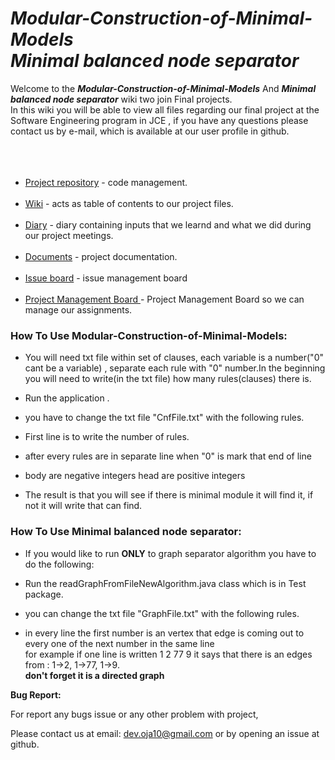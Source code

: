 # ***Modular-Construction-of-Minimal-Models </br> Minimal balanced node separator***

Welcome to the ***Modular-Construction-of-Minimal-Models*** And ***Minimal balanced node separator*** wiki two join Final projects.<br>
In this wiki you will be able to view all files regarding our final project at the Software Engineering program in JCE ,
if you have any questions please contact us by e-mail, which is available at our user profile in github.
<br><br><br><br>
* [Project repository](https://github.com/mazmaz2k/Modular-Construction-of-Minimal-Models) - code management.<br><br>
* [Wiki](https://github.com/mazmaz2k/Modular-Construction-of-Minimal-Models/wiki) - acts as table of contents to our project files.<br><br>
* [Diary](https://calendar.google.com/calendar/embed?src=k9htb14njhtete6mmgvi659at8%40group.calendar.google.com&ctz=Asia%2FJerusalem) -  diary containing inputs that we learnd and what we did during our project meetings.<br><br>
* [Documents](https://github.com/mazmaz2k/Modular-Construction-of-Minimal-Models/wiki/Documents) -  project documentation.<br><br>
* [Issue board](https://github.com/mazmaz2k/Modular-Construction-of-Minimal-Models/issues) - issue management board<br><br>
* [Project Management Board ](https://github.com/mazmaz2k/Modular-Construction-of-Minimal-Models/projects/1) - Project Management Board so we can manage our assignments.



### **How To Use Modular-Construction-of-Minimal-Models:**
* You will need txt file within set of clauses, each variable is a number("0" cant be a variable) , separate each rule with "0" number.In the beginning you will need to write(in the txt file) how many rules(clauses) there is.  

* Run the application .

* you have to change the txt file "CnfFile.txt" with the following rules.

* First line is to write the number of rules.

* after every rules are in separate line when "0" is mark that end of line

* body are negative integers head are positive integers

* The result is that you will see if there is minimal module it will find it, if not it will write that can find.

### **How To Use Minimal balanced node separator:**

* If you would like to run **ONLY** to graph separator algorithm you have to do the following:
  
* Run the readGraphFromFileNewAlgorithm.java class which is in Test package.

* you can change the txt file "GraphFile.txt" with the following rules.

* in every line the first number is an vertex that edge is coming out to every one of the next number in the same line </br> for example if one line is written 1 2 77 9 it says that there is an edges from : 1->2, 1->77, 1->9.</br> **don't forget it is a directed graph**  


**Bug Report:**

For report any bugs issue or any other problem with project,

Please contact us at email: dev.oja10@gmail.com or by opening an issue at github.

  
